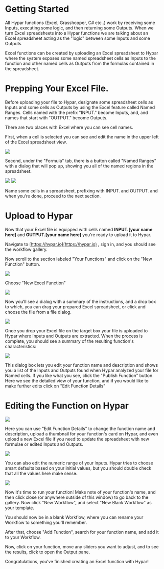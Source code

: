 # Getting Started

All Hypar functions (Excel, Grasshopper, C# etc..) work by receiving some Inputs, executing some logic, and then returning some Outputs.  When we turn Excel spreadsheets into a Hypar functions we are talking about an Excel spreadsheet acting as the "logic" between some Inputs and some Outputs.

Excel functions can be created by uploading an Excel spreadsheet to Hypar where the system exposes some named spreadsheet cells as Inputs to the function and other named cells as Outputs from the formulas contained in the spreadsheet.

# Prepping Your Excel File.

Before uploading your file to Hypar, designate some spreadsheet cells as Inputs and some cells as Outputs by using the Excel feature called Named Ranges. Cells named with the prefix "INPUT." become Inputs, and, and names that start with "OUTPUT." become Outputs.

There are two places with Excel where you can see cell names.

First, when a cell is selected you can see and edit the name in the upper left of the Excel spreadsheet view.

![](./images/ExcelNameCellHighlighted2020.05.07.png)

Second, under the "Formula" tab, there is a button called "Named Ranges"  with a dialog that will pop up, showing you all of the named regions in the spreadsheet.

![](./images/ExcelNamedRegionsButton2020.05.07.png)
![](./images/ExcelNamedRegionsDialog2020.05.07.png)

Name some cells in a spreadsheet, prefixing with INPUT. and OUTPUT. and when you're done, proceed to the next section.

# Upload to Hypar

Now that your Excel file is equipped with cells named <strong>INPUT.[your name here]</strong> and <strong>OUTPUT.[your name here]</strong> you're ready to upload it to Hypar.

Navigate to [https://hypar.io](https://hypar.io) , sign in, and you should see the workflow gallery.

Now scroll to the section labeled "Your Functions" and click on the "New Function" button.

![](./images/ExcelNewFunctionsButton2020.05.07.png)

Choose "New Excel Function"

![](./images/ExcelNewExcelButton2020.05.07.png)

Now you'll see a dialog with a summary of the instructions, and a drop box to which, you can drag your prepared Excel spreadsheet, or click and choose the file from a file dialog.

![](./images/ExcelNewExcelUpload2020.05.07.png)

Once you drop your Excel file on the target box your file is uploaded to Hypar where Inputs and Outputs are extracted. When the process is complete, you should see a summary of the resulting function's characteristics:

![](./images/ExcelNewExcelSummary2020.05.07.png)

This dialog box lets you edit your function name and description and shows you a list of the Inputs and Outputs found when Hypar analyzed your file for Named cells. If you like what you see, click the "Publish Function" button. 
Here we see the detailed view of your function, and if you would like to make further edits click on "Edit Function Details"

# Editing the Function on Hypar

![](./images/ExcelFunctionDetails2020.05.07.png)

Here you can use "Edit Function Details" to change the function name and description, upload a thumbnail for your function's card on Hypar, and even upload a new Excel file if you need to update the spreadsheet with new formulae or edited Inputs and Outputs.

![](./images/ExcelFunctionEditDetails2020.05.07.png)

You can also edit the numeric range of your Inputs. Hypar tries to choose smart defaults based on your initial values, but you should double check that all the values here make sense.

![](./images/ExcelFunctionEditInputDetails2020.05.07.png)

Now it's time to run your function!  Make note of your function's name, and then click close (or anywhere outside of this window) to go back to the gallery. Now click "New Workflow", and select "New Blank Workflow" as your template.

You should now be in a blank Workflow, where you can rename your Workflow to something you'll remember.

After that, choose "Add Function", search for your function name, and add it to your Workflow.  

Now, click on your function, move any sliders you want to adjust, and to see the results, click to open the Output pane.  

Congratulations, you've finished creating an Excel function with Hypar!